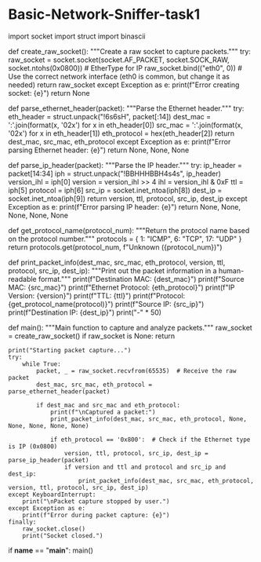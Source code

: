 # Basic-Network-Sniffer-task1

import socket
import struct
import binascii


def create_raw_socket():
    """Create a raw socket to capture packets."""
    try:
        raw_socket = socket.socket(socket.AF_PACKET, socket.SOCK_RAW, socket.ntohs(0x0800))  # EtherType for IP
        raw_socket.bind(("eth0", 0))  # Use the correct network interface (eth0 is common, but change it as needed)
        return raw_socket
    except Exception as e:
        print(f"Error creating socket: {e}")
        return None


def parse_ethernet_header(packet):
    """Parse the Ethernet header."""
    try:
        eth_header = struct.unpack("!6s6sH", packet[:14])
        dest_mac = ':'.join(format(x, '02x') for x in eth_header[0])
        src_mac = ':'.join(format(x, '02x') for x in eth_header[1])
        eth_protocol = hex(eth_header[2])
        return dest_mac, src_mac, eth_protocol
    except Exception as e:
        print(f"Error parsing Ethernet header: {e}")
        return None, None, None


def parse_ip_header(packet):
    """Parse the IP header."""
    try:
        ip_header = packet[14:34]
        iph = struct.unpack("!BBHHHBBH4s4s", ip_header)
        version_ihl = iph[0]
        version = version_ihl >> 4
        ihl = version_ihl & 0xF
        ttl = iph[5]
        protocol = iph[6]
        src_ip = socket.inet_ntoa(iph[8])
        dest_ip = socket.inet_ntoa(iph[9])
        return version, ttl, protocol, src_ip, dest_ip
    except Exception as e:
        print(f"Error parsing IP header: {e}")
        return None, None, None, None, None


def get_protocol_name(protocol_num):
    """Return the protocol name based on the protocol number."""
    protocols = {
        1: "ICMP",
        6: "TCP",
        17: "UDP"
    }
    return protocols.get(protocol_num, f"Unknown ({protocol_num})")


def print_packet_info(dest_mac, src_mac, eth_protocol, version, ttl, protocol, src_ip, dest_ip):
    """Print out the packet information in a human-readable format."""
    print(f"Destination MAC: {dest_mac}")
    print(f"Source MAC: {src_mac}")
    print(f"Ethernet Protocol: {eth_protocol}")
    print(f"IP Version: {version}")
    print(f"TTL: {ttl}")
    print(f"Protocol: {get_protocol_name(protocol)}")
    print(f"Source IP: {src_ip}")
    print(f"Destination IP: {dest_ip}")
    print("-" * 50)


def main():
    """Main function to capture and analyze packets."""
    raw_socket = create_raw_socket()
    if raw_socket is None:
        return

    print("Starting packet capture...")
    try:
        while True:
            packet, _ = raw_socket.recvfrom(65535)  # Receive the raw packet
            dest_mac, src_mac, eth_protocol = parse_ethernet_header(packet)

            if dest_mac and src_mac and eth_protocol:
                print(f"\nCaptured a packet:")
                print_packet_info(dest_mac, src_mac, eth_protocol, None, None, None, None, None)

                if eth_protocol == '0x800':  # Check if the Ethernet type is IP (0x0800)
                    version, ttl, protocol, src_ip, dest_ip = parse_ip_header(packet)
                    if version and ttl and protocol and src_ip and dest_ip:
                        print_packet_info(dest_mac, src_mac, eth_protocol, version, ttl, protocol, src_ip, dest_ip)
    except KeyboardInterrupt:
        print("\nPacket capture stopped by user.")
    except Exception as e:
        print(f"Error during packet capture: {e}")
    finally:
        raw_socket.close()
        print("Socket closed.")


if __name__ == "__main__":
    main()
